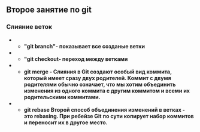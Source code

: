 ## Второе занятие по git 
### **Слияние веток**

 * * **"git branch"- показывает все созданые ветки** 

 * * **"git checkout- переход между ветками**

* *  **git merge - Слияния в Git создают особый вид коммита, который имеет сразу двух родителей. Коммит с двумя родителями обычно означает, что мы хотим объединить изменения из одного коммита с другим коммитом и всеми их родительскими коммитами.**

* * **git rebase  Второй способ объединения изменений в ветках - это rebasing. При ребейзе Git по сути копирует набор коммитов и переносит их в другое место.**




